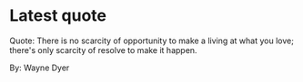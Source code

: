 # Latest quote 

Quote: There is no scarcity of opportunity to make a living at what you love; there's only scarcity of resolve to make it happen. 

By: Wayne Dyer